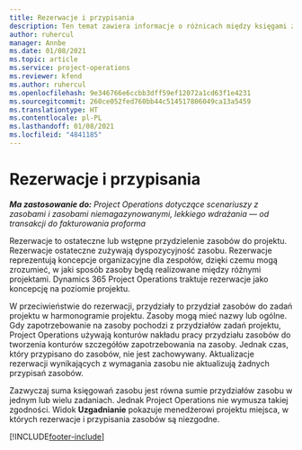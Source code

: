```yaml
---
title: Rezerwacje i przypisania
description: Ten temat zawiera informacje o różnicach między księgami zasobów a przydziałami zasobów.
author: ruhercul
manager: Annbe
ms.date: 01/08/2021
ms.topic: article
ms.service: project-operations
ms.reviewer: kfend
ms.author: ruhercul
ms.openlocfilehash: 9e346766e6ccbb3dff59ef12072a1cd63f1e4231
ms.sourcegitcommit: 260ce052fed760bb44c514517806049ca13a5459
ms.translationtype: HT
ms.contentlocale: pl-PL
ms.lasthandoff: 01/08/2021
ms.locfileid: "4841185"
---
```

# <a name="bookings-vs-assignments"></a>Rezerwacje i przypisania

_**Ma zastosowanie do:** Project Operations dotyczące scenariuszy z zasobami i zasobami niemagazynowanymi, lekkiego wdrażania — od transakcji do fakturowania proforma_

Rezerwacje to ostateczne lub wstępne przydzielenie zasobów do projektu. Rezerwacje ostateczne zużywają dyspozycyjność zasobu. Rezerwacje reprezentują koncepcje organizacyjne dla zespołów, dzięki czemu mogą zrozumieć, w jaki sposób zasoby będą realizowane między różnymi projektami. Dynamics 365 Project Operations traktuje rezerwacje jako koncepcję na poziomie projektu. 

W przeciwieństwie do rezerwacji, przydziały to przydział zasobów do zadań projektu w harmonogramie projektu. Zasoby mogą mieć nazwy lub ogólne.  Gdy zapotrzebowanie na zasoby pochodzi z przydziałów zadań projektu, Project Operations używają konturów nakładu pracy przydziału zasobów do tworzenia konturów szczegółów zapotrzebowania na zasoby. Jednak czas, który przypisano do zasobów, nie jest zachowywany. Aktualizacje rezerwacji wynikających z wymagania zasobu nie aktualizują żadnych przypisań zasobów.

Zazwyczaj suma księgowań zasobu jest równa sumie przydziałów zasobu w jednym lub wielu zadaniach. Jednak Project Operations nie wymusza takiej zgodności. Widok **Uzgadnianie** pokazuje menedżerowi projektu miejsca, w których rezerwacje i przypisania zasobów są niezgodne.




[!INCLUDE[footer-include](../includes/footer-banner.md)]
